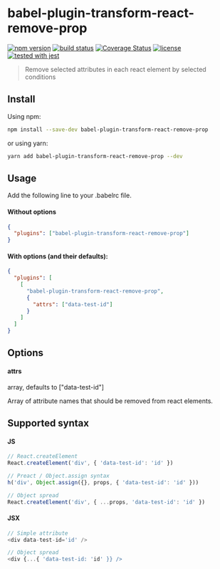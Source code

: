 # babel-plugin-transform-react-remove-prop
[![npm version](https://img.shields.io/npm/v/babel-plugin-transform-react-remove-prop.svg?style=flat-square)](https://www.npmjs.com/package/babel-plugin-transform-react-remove-prop) [![build status](https://travis-ci.org/maxsbelt/babel-plugin-transform-react-remove-prop.svg?branch=master)](https://travis-ci.org/maxsbelt/babel-plugin-transform-react-remove-prop) [![Coverage Status](https://coveralls.io/repos/github/maxsbelt/babel-plugin-transform-react-remove-prop/badge.svg?branch=coveralls)](https://coveralls.io/github/maxsbelt/babel-plugin-transform-react-remove-prop?branch=coveralls) [![license](https://img.shields.io/badge/License-MIT-yellow.svg)](https://opensource.org/licenses/MIT) [![tested with jest](https://img.shields.io/badge/tested_with-jest-99424f.svg)](https://github.com/facebook/jest)

> Remove selected attributes in each react element by selected conditions

## Install

Using npm:

```sh
npm install --save-dev babel-plugin-transform-react-remove-prop
```

or using yarn:

```sh
yarn add babel-plugin-transform-react-remove-prop --dev
```

## Usage

Add the following line to your .babelrc file.

#### Without options

```json
{
  "plugins": ["babel-plugin-transform-react-remove-prop"]
}
```

#### With options (and their defaults):

```json
{
  "plugins": [
    [
      "babel-plugin-transform-react-remove-prop",
      {
        "attrs": ["data-test-id"]
      }
    ]
  ]
}
```

## Options

#### attrs

array, defaults to ["data-test-id"]

Array of attribute names that should be removed from react elements.


## Supported syntax

#### JS

```js
// React.createElement
React.createElement('div', { 'data-test-id': 'id' })

// Preact / Object.assign syntax
h('div', Object.assign({}, props, { 'data-test-id': 'id' }))

// Object spread
React.createElement('div', { ...props, 'data-test-id': 'id' })
```

#### JSX

```js
// Simple attribute
<div data-test-id='id' />

// Object spread
<div {...{ 'data-test-id: 'id' }} />
```
